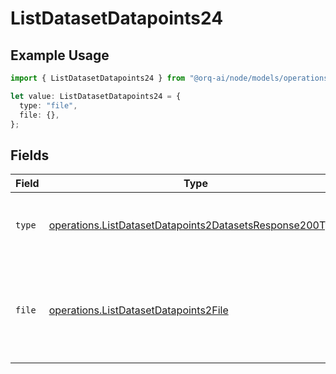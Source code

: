 # ListDatasetDatapoints24

## Example Usage

```typescript
import { ListDatasetDatapoints24 } from "@orq-ai/node/models/operations";

let value: ListDatasetDatapoints24 = {
  type: "file",
  file: {},
};
```

## Fields

| Field                                                                                                                                | Type                                                                                                                                 | Required                                                                                                                             | Description                                                                                                                          |
| ------------------------------------------------------------------------------------------------------------------------------------ | ------------------------------------------------------------------------------------------------------------------------------------ | ------------------------------------------------------------------------------------------------------------------------------------ | ------------------------------------------------------------------------------------------------------------------------------------ |
| `type`                                                                                                                               | [operations.ListDatasetDatapoints2DatasetsResponse200Type](../../models/operations/listdatasetdatapoints2datasetsresponse200type.md) | :heavy_check_mark:                                                                                                                   | The type of the content part. Always `file`.                                                                                         |
| `file`                                                                                                                               | [operations.ListDatasetDatapoints2File](../../models/operations/listdatasetdatapoints2file.md)                                       | :heavy_check_mark:                                                                                                                   | File data for the content part. Must contain either file_data or uri, but not both.                                                  |